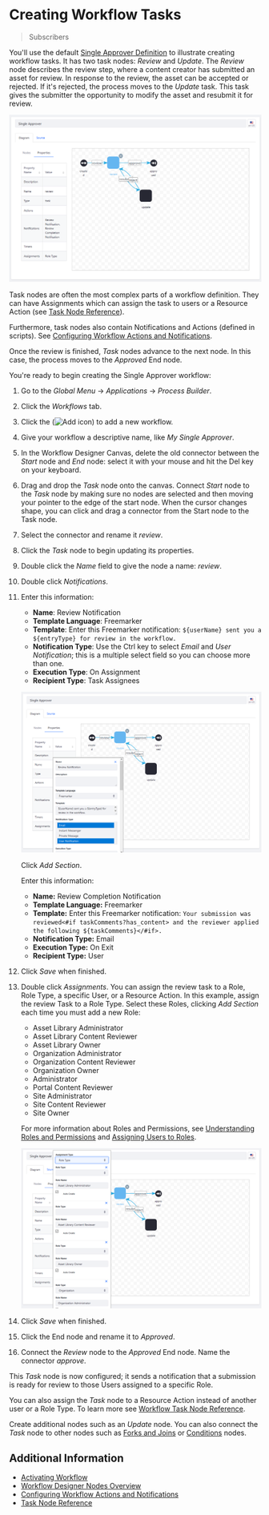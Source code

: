 # Creating Workflow Tasks

> Subscribers

You'll use the default [Single Approver Definition](../workflow-designer-overview/workflow-processes/single-approver-definition.xml) to illustrate creating workflow tasks. It has two task nodes: _Review_ and _Update_. The _Review_ node describes the review step, where a content creator has submitted an asset for review. In response to the review, the asset can be accepted or rejected. If it's rejected, the process moves to the _Update_ task. This task gives the submitter the opportunity to modify the asset and resubmit it for review.

![The single approver definition has two task nodes.](./creating-workflow-tasks/images/01.png)

Task nodes are often the most complex parts of a workflow definition. They can have Assignments which can assign the task to users or a Resource Action (see [Task Node Reference](./task-node-reference.md)).

Furthermore, task nodes also contain Notifications and Actions (defined in scripts). See [Configuring Workflow Actions and Notifications](./configuring-workflow-actions-and-notifications.md).

Once the review is finished, _Task_ nodes advance to the next node. In this case, the process moves to the _Approved_ End node.

You're ready to begin creating the Single Approver workflow:

1. Go to the _Global Menu_ &rarr; _Applications_ &rarr; _Process Builder_.
1. Click the _Workflows_ tab.
1. Click the (![Add icon](../../../../images/icon-add.png)) to add a new workflow.
1. Give your workflow a descriptive name, like _My Single Approver_.
1. In the Workflow Designer Canvas, delete the old connector between the _Start_ node and _End_ node: select it with your mouse and hit the Del key on your keyboard.
1. Drag and drop the _Task_ node onto the canvas. Connect _Start_ node to the _Task_ node by making sure no nodes are selected and then moving your pointer to the edge of the start node. When the cursor changes shape, you can click and drag a connector from the Start node to the Task node.
1. Select the connector and rename it _review_.
1. Click the _Task_ node to begin updating its properties.
1. Double click the _Name_ field to give the node a name: _review_.
1. Double click _Notifications_.
1. Enter this information:

    * **Name**: Review Notification
    * **Template Language**: Freemarker
    * **Template**: Enter this Freemarker notification: `${userName} sent you a ${entryType} for review in the workflow.`
    * **Notification Type**: Use the Ctrl key to select _Email_ and _User Notification_; this is a multiple select field so you can choose more than one.
    * **Execution Type**: On Assignment
    * **Recipient Type**: Task Assignees

    ![Configure the Task Node's notifications settings to send an email and user notification that an asset is ready for review.](./creating-workflow-tasks/images/02.png)

    Click _Add Section_.

    Enter this information:

   * **Name:** Review Completion Notification
   * **Template Language:** Freemarker
   * **Template:** Enter this Freemarker notification: `Your submission was reviewed<#if taskComments?has_content> and the reviewer applied the following ${taskComments}</#if>.`
   * **Notification Type:** Email
   * **Execution Type:** On Exit
   * **Recipient Type:** User

1. Click _Save_ when finished.
1. Double click _Assignments_. You can assign the review task to a Role, Role Type, a specific User, or a Resource Action. In this example, assign the review Task to a Role Type. Select these Roles, clicking _Add Section_ each time you must add a new Role:

   * Asset Library Administrator
   * Asset Library Content Reviewer
   * Asset Library Owner
   * Organization Administrator
   * Organization Content Reviewer
   * Organization Owner
   * Administrator
   * Portal Content Reviewer
   * Site Administrator
   * Site Content Reviewer
   * Site Owner

   For more information about Roles and Permissions, see [Understanding Roles and Permissions](../../../../users-and-permissions/roles-and-permissions/understanding-roles-and-permissions.md) and [Assigning Users to Roles](../../../../users-and-permissions/roles-and-permissions/assigning-users-to-roles.md).

   ![Configure the Task Node's notifications settings to send an email and user notification that an asset is ready for review.](./creating-workflow-tasks/images/03.png)

1. Click _Save_ when finished.

1. Click the End node and rename it to _Approved_.

1. Connect the _Review_ node to the _Approved_ End node. Name the connector _approve_.

This _Task_ node is now configured; it sends a notification that a submission is ready for review to those Users assigned to a specific Role.

<!-- Justin, as you can see I've expanded the instructions above so that they are creating the Single Approver workflow, which is what I'd asked you to do. Please continue from what I've started above until the Single Approver workflow is re-created in the designer. You can use the XML file as a guide to show what to do in the designer. After this should be one or more reference documents (I'll leave the organization up to you) explaining how to use the other nodes in the designer. -Rich -->

You can also assign the _Task_ node to a Resource Action instead of another user or a Role Type. To learn more see [Workflow Task Node Reference](./task-node-reference.md).

Create additional nodes such as an _Update_ node. You can also connect the _Task_ node to other nodes such as [Forks and Joins](./forks-and-joins-reference.md) or [Conditions](./condition-node-reference.md) nodes.

## Additional Information

* [Activating Workflow](../activating-workflow.md)
* [Workflow Designer Nodes Overview](./workflow-designer-nodes-overview.md)
* [Configuring Workflow Actions and Notifications](./configuring-workflow-actions-and-notifications.md)
* [Task Node Reference](./task-node-reference.md)
